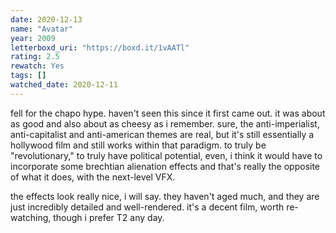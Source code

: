 ```yaml
---
date: 2020-12-13
name: "Avatar"
year: 2009
letterboxd_uri: "https://boxd.it/1vAATl"
rating: 2.5
rewatch: Yes
tags: []
watched_date: 2020-12-11
---
```


fell for the chapo hype. haven't seen this since it first came out. it was about as good and also about as cheesy as i remember. sure, the anti-imperialist, anti-capitalist and anti-american themes are real, but it's still essentially a hollywood film and still works within that paradigm. to truly be "revolutionary," to truly have political potential, even, i think it would have to incorporate some brechtian alienation effects and that's really the opposite of what it does, with the next-level VFX.

the effects look really nice, i will say. they haven't aged much, and they are just incredibly detailed and well-rendered. it's a decent film, worth re-watching, though i prefer T2 any day.

